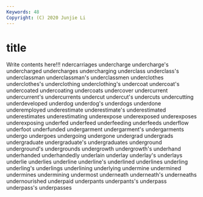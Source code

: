 ```yaml
---
Keywords: 48
Copyright: (C) 2020 Junjie Li
---
```


# title

Write contents here!!!
ndercarriages
undercharge 
undercharge's 
undercharged 
undercharges 
undercharging 
underclass 
underclass's 
underclassman 
underclassman's 
underclassmen
underclothes 
underclothes's 
underclothing 
underclothing's 
undercoat 
undercoat's 
undercoated 
undercoating 
undercoats 
undercover
undercurrent 
undercurrent's 
undercurrents 
undercut 
undercut's 
undercuts 
undercutting 
underdeveloped 
underdog 
underdog's
underdogs 
underdone 
underemployed 
underestimate 
underestimate's 
underestimated 
underestimates 
underestimating 
underexpose 
underexposed
underexposes 
underexposing 
underfed 
underfeed 
underfeeding 
underfeeds 
underflow 
underfoot 
underfunded 
undergarment
undergarment's 
undergarments 
undergo 
undergoes 
undergoing 
undergone 
undergrad 
undergrads 
undergraduate 
undergraduate's
undergraduates 
underground 
underground's 
undergrounds 
undergrowth 
undergrowth's 
underhand 
underhanded 
underhandedly 
underlain
underlay 
underlay's 
underlays 
underlie 
underlies 
underline 
underline's 
underlined 
underlines 
underling
underling's 
underlings 
underlining 
underlying 
undermine 
undermined 
undermines 
undermining 
undermost 
underneath
underneath's 
underneaths 
undernourished 
underpaid 
underpants 
underpants's 
underpass 
underpass's 
underpasses 
